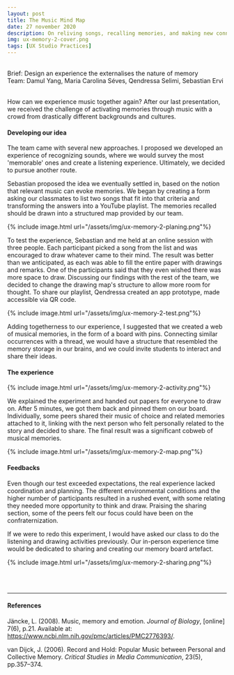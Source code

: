 ```yaml
---
layout: post
title: The Music Mind Map
date: 27 november 2020
description: On reliving songs, recalling memories, and making new connections.
img: ux-memory-2-cover.png
tags: [UX Studio Practices] 
---
```

<!-- date 27 november 2020 -->
<p class="about-content-box"> <br> Brief: Design an experience the externalises the nature of memory
<BR>Team: Damul Yang, Maria Carolina Séves, Qendressa Selimi, Sebastian Ervi <br><br></p>

How can we experience music together again? After our last presentation, we received the challenge of activating memories through music with a crowd from drastically different backgrounds and cultures.

#### Developing our idea

The team came with several new approaches. I proposed we developed an experience of recognizing sounds, where we would survey the most 'memorable' ones and create a listening experience. Ultimately, we decided to pursue another route.

Sebastian proposed the idea we eventually settled in, based on the notion that relevant music can evoke memories. We began by creating a form asking our classmates to list two songs that fit into that criteria and transforming the answers into a YouTube playlist. The memories recalled should be drawn into a structured map provided by our team.

{% include image.html url="/assets/img/ux-memory-2-planing.png"%}

To test the experience, Sebastian and me held at an online session with three people. Each participant picked a song from the list and was encouraged to draw whatever came to their mind. The result was better than we anticipated, as each was able to fill the entire paper with drawings and remarks. One of the participants said that they even wished there was more space to draw. Discussing our findings with the rest of the team, we decided to change the drawing map's structure to allow more room for thought. To share our playlist, Qendressa created an app prototype, made accessible via QR code. 

{% include image.html url="/assets/img/ux-memory-2-test.png"%}

Adding togetherness to our experience, I suggested that we created a web of musical memories, in the form of a board with pins. Connecting similar occurrences with a thread, we would have a structure that resembled the memory storage in our brains, and we could invite students to interact and share their ideas.


#### The experience

{% include image.html url="/assets/img/ux-memory-2-activity.png"%}

We explained the experiment and handed out papers for everyone to draw on. After 5 minutes, we got them back and pinned them on our board. Individually, some peers shared their music of choice and related memories attached to it, linking with the next person who felt personally related to the story and decided to share. The final result was a significant cobweb of musical memories.

{% include image.html url="/assets/img/ux-memory-2-map.png"%}


#### Feedbacks
Even though our test exceeded expectations, the real experience lacked coordination and planning. The different environmental conditions and the higher number of participants resulted in a rushed event, with some relating they needed more opportunity to think and draw. Praising the sharing section, some of the peers felt our focus could have been on the confraternization.

If we were to redo this experiment, I would have asked our class to do the listening and drawing activities previously.  Our in-person experience time would be dedicated to sharing and creating our memory board artefact.

{% include image.html url="/assets/img/ux-memory-2-sharing.png"%}

<br>
<br>

***

#### References
Jäncke, L. (2008). Music, memory and emotion. *Journal of Biology*, [online] 7(6), p.21. Available at: https://www.ncbi.nlm.nih.gov/pmc/articles/PMC2776393/.

van Dijck, J. (2006). Record and Hold: Popular Music between Personal and Collective Memory. *Critical Studies in Media Communication*, 23(5), pp.357–374.



